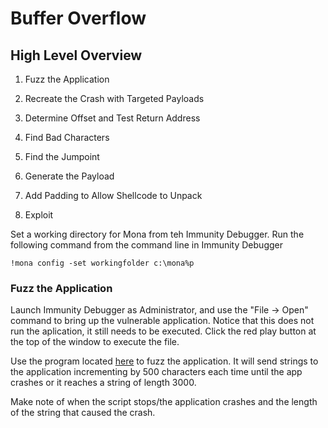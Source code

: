 # Buffer Overflow

## High Level Overview

  1. Fuzz the Application
  
  2. Recreate the Crash with Targeted Payloads

  3. Determine Offset and Test Return Address

  4. Find Bad Characters

  5. Find the Jumpoint 

  6. Generate the Payload

  7. Add Padding to Allow Shellcode to Unpack

  8. Exploit

Set a working directory for Mona from teh Immunity Debugger. Run the following command from the command line in Immunity Debugger

<code>!mona config -set workingfolder c:\mona\%p</code>

### Fuzz the Application

Launch Immunity Debugger as Administrator, and use the "File -> Open" command to bring up the vulnerable application. Notice that this does not run the aplication, it still needs to be executed. Click the red play button at the top of the window to execute the file. 

Use the program located [here](fuzzer.py) to fuzz the application. It will send strings to the application incrementing by 500 characters each time until the app crashes or it reaches a string of length 3000.

Make note of when the script stops/the application crashes and the length of the string that caused the crash.


